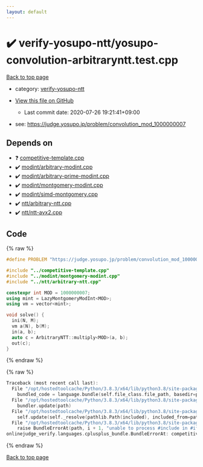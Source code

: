 ```yaml
---
layout: default
---
```


<!-- mathjax config similar to math.stackexchange -->
<script type="text/javascript" async
  src="https://cdnjs.cloudflare.com/ajax/libs/mathjax/2.7.5/MathJax.js?config=TeX-MML-AM_CHTML">
</script>
<script type="text/x-mathjax-config">
  MathJax.Hub.Config({
    TeX: { equationNumbers: { autoNumber: "AMS" }},
    tex2jax: {
      inlineMath: [ ['$','$'] ],
      processEscapes: true
    },
    "HTML-CSS": { matchFontHeight: false },
    displayAlign: "left",
    displayIndent: "2em"
  });
</script>

<script type="text/javascript" src="https://cdnjs.cloudflare.com/ajax/libs/jquery/3.4.1/jquery.min.js"></script>
<script src="https://cdn.jsdelivr.net/npm/jquery-balloon-js@1.1.2/jquery.balloon.min.js" integrity="sha256-ZEYs9VrgAeNuPvs15E39OsyOJaIkXEEt10fzxJ20+2I=" crossorigin="anonymous"></script>
<script type="text/javascript" src="../../assets/js/copy-button.js"></script>
<link rel="stylesheet" href="../../assets/css/copy-button.css" />


# :heavy_check_mark: verify-yosupo-ntt/yosupo-convolution-arbitraryntt.test.cpp

<a href="../../index.html">Back to top page</a>

* category: <a href="../../index.html#c2de173895230134e20c27dd4ec4cad4">verify-yosupo-ntt</a>
* <a href="{{ site.github.repository_url }}/blob/master/verify-yosupo-ntt/yosupo-convolution-arbitraryntt.test.cpp">View this file on GitHub</a>
    - Last commit date: 2020-07-26 19:21:41+09:00


* see: <a href="https://judge.yosupo.jp/problem/convolution_mod_1000000007">https://judge.yosupo.jp/problem/convolution_mod_1000000007</a>


## Depends on

* :question: <a href="../../library/competitive-template.cpp.html">competitive-template.cpp</a>
* :heavy_check_mark: <a href="../../library/modint/arbitrary-modint.cpp.html">modint/arbitrary-modint.cpp</a>
* :heavy_check_mark: <a href="../../library/modint/arbitrary-prime-modint.cpp.html">modint/arbitrary-prime-modint.cpp</a>
* :heavy_check_mark: <a href="../../library/modint/montgomery-modint.cpp.html">modint/montgomery-modint.cpp</a>
* :heavy_check_mark: <a href="../../library/modint/simd-montgomery.cpp.html">modint/simd-montgomery.cpp</a>
* :heavy_check_mark: <a href="../../library/ntt/arbitrary-ntt.cpp.html">ntt/arbitrary-ntt.cpp</a>
* :heavy_check_mark: <a href="../../library/ntt/ntt-avx2.cpp.html">ntt/ntt-avx2.cpp</a>


## Code

<a id="unbundled"></a>
{% raw %}
```cpp
#define PROBLEM "https://judge.yosupo.jp/problem/convolution_mod_1000000007"

#include "../competitive-template.cpp"
#include "../modint/montgomery-modint.cpp"
#include "../ntt/arbitrary-ntt.cpp"

constexpr int MOD = 1000000007;
using mint = LazyMontgomeryModInt<MOD>;
using vm = vector<mint>;

void solve() {
  ini(N, M);
  vm a(N), b(M);
  in(a, b);
  auto c = ArbitraryNTT::multiply<MOD>(a, b);
  out(c);
}
```
{% endraw %}

<a id="bundled"></a>
{% raw %}
```cpp
Traceback (most recent call last):
  File "/opt/hostedtoolcache/Python/3.8.3/x64/lib/python3.8/site-packages/onlinejudge_verify/docs.py", line 349, in write_contents
    bundled_code = language.bundle(self.file_class.file_path, basedir=pathlib.Path.cwd())
  File "/opt/hostedtoolcache/Python/3.8.3/x64/lib/python3.8/site-packages/onlinejudge_verify/languages/cplusplus.py", line 185, in bundle
    bundler.update(path)
  File "/opt/hostedtoolcache/Python/3.8.3/x64/lib/python3.8/site-packages/onlinejudge_verify/languages/cplusplus_bundle.py", line 307, in update
    self.update(self._resolve(pathlib.Path(included), included_from=path))
  File "/opt/hostedtoolcache/Python/3.8.3/x64/lib/python3.8/site-packages/onlinejudge_verify/languages/cplusplus_bundle.py", line 306, in update
    raise BundleErrorAt(path, i + 1, "unable to process #include in #if / #ifdef / #ifndef other than include guards")
onlinejudge_verify.languages.cplusplus_bundle.BundleErrorAt: competitive-template.cpp: line 108: unable to process #include in #if / #ifdef / #ifndef other than include guards

```
{% endraw %}

<a href="../../index.html">Back to top page</a>

